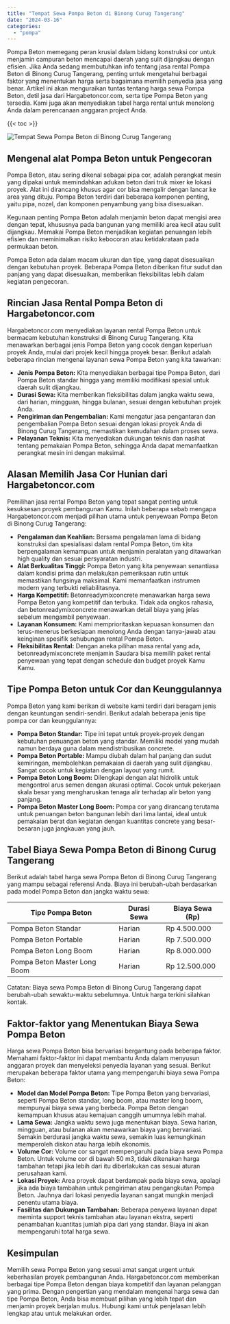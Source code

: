 ```yaml
---
title: "Tempat Sewa Pompa Beton di Binong Curug Tangerang"
date: "2024-03-16"
categories: 
  - "pompa"
---
```




Pompa Beton memegang peran krusial dalam bidang konstruksi cor untuk menjamin campuran beton mencapai daerah yang sulit dijangkau dengan efisien. Jika Anda sedang membutuhkan info tentang jasa rental Pompa Beton di Binong Curug Tangerang, penting untuk mengetahui berbagai faktor yang menentukan harga serta bagaimana memilih penyedia jasa yang benar. Artikel ini akan menguraikan tuntas tentang harga sewa Pompa Beton, detil jasa dari Hargabetoncor.com, serta tipe Pompa Beton yang tersedia. Kami juga akan menyediakan tabel harga rental untuk menolong Anda dalam perencanaan anggaran project Anda.

{{< toc >}}

![Tempat Sewa Pompa Beton di Binong Curug Tangerang](https://hargareadymixid.github.io/pompa/concrete-pump%20(9).png)

## Mengenal alat Pompa Beton untuk Pengecoran

Pompa Beton, atau sering dikenal sebagai pipa cor, adalah perangkat mesin yang dipakai untuk memindahkan adukan beton dari truk mixer ke lokasi proyek. Alat ini dirancang khusus agar cor bisa mengalir dengan lancar ke area yang dituju. Pompa Beton terdiri dari beberapa komponen penting, yaitu pipa, nozel, dan komponen penyambung yang bisa disesuaikan.

Kegunaan penting Pompa Beton adalah menjamin beton dapat mengisi area dengan tepat, khususnya pada bangunan yang memiliki area kecil atau sulit dijangkau. Memakai Pompa Beton menjadikan kegiatan penuangan lebih efisien dan meminimalkan risiko kebocoran atau ketidakrataan pada permukaan beton.

Pompa Beton ada dalam macam ukuran dan tipe, yang dapat disesuaikan dengan kebutuhan proyek. Beberapa Pompa Beton diberikan fitur sudut dan panjang yang dapat disesuaikan, memberikan fleksibilitas lebih dalam kegiatan pengecoran.

## Rincian Jasa Rental Pompa Beton di Hargabetoncor.com

Hargabetoncor.com menyediakan layanan rental Pompa Beton untuk bermacam kebutuhan konstruksi di Binong Curug Tangerang. Kita menawarkan berbagai jenis Pompa Beton yang cocok dengan keperluan proyek Anda, mulai dari projek kecil hingga proyek besar. Berikut adalah beberapa rincian mengenai layanan sewa Pompa Beton yang kita tawarkan:

- **Jenis Pompa Beton:** Kita menyediakan berbagai tipe Pompa Beton, dari Pompa Beton standar hingga yang memiliki modifikasi spesial untuk daerah sulit dijangkau.
- **Durasi Sewa:** Kita memberikan fleksibilitas dalam jangka waktu sewa, dari harian, mingguan, hingga bulanan, sesuai dengan kebutuhan projek Anda.
- **Pengiriman dan Pengembalian:** Kami mengatur jasa pengantaran dan pengembalian Pompa Beton sesuai dengan lokasi proyek Anda di Binong Curug Tangerang, memastikan kemudahan dalam proses sewa.
- **Pelayanan Teknis:** Kita menyediakan dukungan teknis dan nasihat tentang pemakaian Pompa Beton, sehingga Anda dapat memanfaatkan perangkat mesin ini dengan maksimal.

## Alasan Memilih Jasa Cor Hunian dari Hargabetoncor.com

Pemilihan jasa rental Pompa Beton yang tepat sangat penting untuk kesuksesan proyek pembangunan Kamu. Inilah beberapa sebab mengapa Hargabetoncor.com menjadi pilihan utama untuk penyewaan Pompa Beton di Binong Curug Tangerang:

- **Pengalaman dan Keahlian:** Bersama pengalaman lama di bidang konstruksi dan spesialisasi dalam rental Pompa Beton, tim kita berpengalaman kemampuan untuk menjamin peralatan yang ditawarkan high quality dan sesuai persyaratan industri.
- **Alat Berkualitas Tinggi:** Pompa Beton yang kita penyewaan senantiasa dalam kondisi prima dan melakukan pemeriksaan rutin untuk memastikan fungsinya maksimal. Kami memanfaatkan instrumen modern yang terbukti reliabilitasnya.
- **Harga Kompetitif:** Betonreadymixconcrete menawarkan harga sewa Pompa Beton yang kompetitif dan terbuka. Tidak ada ongkos rahasia, dan betonreadymixconcrete menawarkan detail biaya yang jelas sebelum mengambil penyewaan.
- **Layanan Konsumen:** Kami memprioritaskan kepuasan konsumen dan terus-menerus berkesiapan menolong Anda dengan tanya-jawab atau keinginan spesifik sehubungan rental Pompa Beton.
- **Fleksibilitas Rental:** Dengan aneka pilihan masa rental yang ada, betonreadymixconcrete menjamin Saudara bisa memilih paket rental penyewaan yang tepat dengan schedule dan budget proyek Kamu Kamu.

## Tipe Pompa Beton untuk Cor dan Keunggulannya

Pompa Beton yang kami berikan di website kami terdiri dari beragam jenis dengan keuntungan sendiri-sendiri. Berikut adalah beberapa jenis tipe pompa cor dan keunggulannya:

- **Pompa Beton Standar:** Tipe ini tepat untuk proyek-proyek dengan kebutuhan penuangan beton yang standar. Memiliki model yang mudah namun berdaya guna dalam mendistribusikan concrete.
- **Pompa Beton Portable:** Mampu diubah dalam hal panjang dan sudut kemiringan, membolehkan pemakaian di daerah yang sulit dijangkau. Sangat cocok untuk kegiatan dengan layout yang rumit.
- **Pompa Beton Long Boom:** Dilengkapi dengan alat hidrolik untuk mengontrol arus semen dengan akurasi optimal. Cocok untuk pekerjaan skala besar yang mengharuskan tenaga alir terhadap alir beton yang panjang.
- **Pompa Beton Master Long Boom:** Pompa cor yang dirancang terutama untuk penuangan beton bangunan lebih dari lima lantai, ideal untuk pemakaian berat dan kegiatan dengan kuantitas concrete yang besar-besaran juga jangkauan yang jauh.

## Tabel Biaya Sewa Pompa Beton di Binong Curug Tangerang

Berikut adalah tabel harga sewa Pompa Beton di Binong Curug Tangerang yang mampu sebagai referensi Anda. Biaya ini berubah-ubah berdasarkan pada model Pompa Beton dan jangka waktu sewa:

| Tipe Pompa Beton | Durasi Sewa | Biaya Sewa (Rp) |
| --- | --- | --- |
| Pompa Beton Standar | Harian | Rp 4.500.000 |
| Pompa Beton Portable | Harian | Rp 7.500.000 |
| Pompa Beton Long Boom | Harian | Rp 8.000.000 |
| Pompa Beton Master Long Boom | Harian | Rp 12.500.000 |

Catatan: Biaya sewa Pompa Beton di Binong Curug Tangerang dapat berubah-ubah sewaktu-waktu sebelumnya. Untuk harga terkini silahkan kontak.

## Faktor-faktor yang Menentukan Biaya Sewa Pompa Beton

Harga sewa Pompa Beton bisa bervariasi bergantung pada beberapa faktor. Memahami faktor-faktor ini dapat membantu Anda dalam menyusun anggaran proyek dan menyeleksi penyedia layanan yang sesuai. Berikut merupakan beberapa faktor utama yang mempengaruhi biaya sewa Pompa Beton:

- **Model dan Model Pompa Beton:** Tipe Pompa Beton yang bervariasi, seperti Pompa Beton standar, long boom, atau master long boom, mempunyai biaya sewa yang berbeda. Pompa Beton dengan kemampuan khusus atau kemajuan canggih umumnya lebih mahal.
- **Lama Sewa:** Jangka waktu sewa juga menentukan biaya. Sewa harian, mingguan, atau bulanan akan menawarkan biaya yang bervariasi. Semakin berdurasi jangka waktu sewa, semakin luas kemungkinan memperoleh diskon atau harga lebih ekonomis.
- **Volume Cor:** Volume cor sangat mempengaruhi pada biaya sewa Pompa Beton. Untuk volume cor di bawah 50 m3, tidak dikenakan harga tambahan tetapi jika lebih dari itu diberlakukan cas sesuai aturan perusahaan kami.
- **Lokasi Proyek:** Area proyek dapat berdampak pada biaya sewa, apalagi jika ada biaya tambahan untuk pengiriman atau pengangkutan Pompa Beton. Jauhnya dari lokasi penyedia layanan sangat mungkin menjadi penentu utama biaya.
- **Fasilitas dan Dukungan Tambahan:** Beberapa penyewa layanan dapat meminta support teknis tambahan atau layanan ekstra, seperti penambahan kuantitas jumlah pipa dari yang standar. Biaya ini akan mempengaruhi total harga sewa.

## Kesimpulan

Memilih sewa Pompa Beton yang sesuai amat sangat urgent untuk keberhasilan proyek pembangunan Anda. Hargabetoncor.com memberikan berbagai tipe Pompa Beton dengan biaya kompetitif dan layanan pelanggan yang prima. Dengan pengertian yang mendalam mengenai harga sewa dan tipe Pompa Beton, Anda bisa membuat pilihan yang lebih tepat dan menjamin proyek berjalan mulus. Hubungi kami untuk penjelasan lebih lengkap atau untuk melakukan order.
